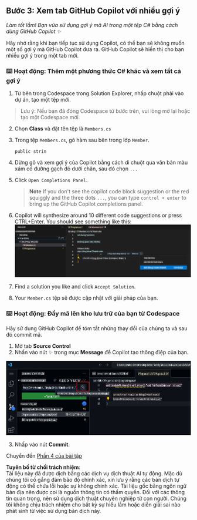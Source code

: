 ## Bước 3: Xem tab GitHub Copilot với nhiều gợi ý

_Làm tốt lắm! Bạn vừa sử dụng gợi ý mã AI trong một tệp C# bằng cách dùng GitHub Copilot :sparkles:_

Hãy nhớ rằng khi bạn tiếp tục sử dụng Copilot, có thể bạn sẽ không muốn một số gợi ý mà GitHub Copilot đưa ra. GitHub Copilot sẽ hiển thị cho bạn nhiều gợi ý trong một tab mới.

### ⌨️ Hoạt động: Thêm một phương thức C# khác và xem tất cả gợi ý

1. Từ bên trong Codespace trong Solution Explorer, nhấp chuột phải vào dự án, tạo một tệp mới. 

> Lưu ý: Nếu bạn đã đóng Codespace từ bước trên, vui lòng mở lại hoặc tạo một Codespace mới.

2. Chọn **Class** và đặt tên tệp là `Members.cs`  
3. Trong tệp `Members.cs`, gõ hàm sau bên trong lớp `Member`.  
   ```
   public strin
   ```  
4. Dừng gõ và xem gợi ý của Copilot bằng cách di chuột qua văn bản màu xám có đường gạch đỏ dưới chân, sau đó chọn `...`
5. Click `Open Completions Panel`. 

   > **Note**
   > If you don't see the copilot code block suggestion or the red squiggly and the three dots `...`, you can type `control + enter` to bring up the GitHub Copilot completions panel.

6. Copilot will synthesize around 10 different code suggestions or press CTRL+Enter. You should see something like this:
   ![VS Code showing pop up with Completions Panel](../../../../translated_images/3-copilot-hub-0.019cd5409f9c24231a6a79d4e0894a4675004ddcae5d8aa34c7bc90f78d91524.vi.png)
7. Find a solution you like and click `Accept Solution`.
8. Your `Member.cs` tệp sẽ được cập nhật với giải pháp của bạn.

### ⌨️ Hoạt động: Đẩy mã lên kho lưu trữ của bạn từ Codespace

Hãy sử dụng GitHub Copilot để tóm tắt những thay đổi của chúng ta và sau đó commit mã.  

1. Mở tab **Source Control**  
2. Nhấn vào nút ✨ trong mục **Message** để Copilot tạo thông điệp của bạn.  

![Tab Commit mở để tạo thông điệp với Copilot](../../../../translated_images/2-skills-commit.a21070faad74ea7fda9187f6f246c0dedc9bfc02d1c89dfe0554c9f0b28f2994.vi.png)  

3. Nhấp vào nút **Commit**.  

Chuyển đến [Phần 4 của bài tập](./4-copilot-comment.md)  

**Tuyên bố từ chối trách nhiệm**:  
Tài liệu này đã được dịch bằng các dịch vụ dịch thuật AI tự động. Mặc dù chúng tôi cố gắng đảm bảo độ chính xác, xin lưu ý rằng các bản dịch tự động có thể chứa lỗi hoặc sự không chính xác. Tài liệu gốc bằng ngôn ngữ bản địa nên được coi là nguồn thông tin có thẩm quyền. Đối với các thông tin quan trọng, nên sử dụng dịch thuật chuyên nghiệp từ con người. Chúng tôi không chịu trách nhiệm cho bất kỳ sự hiểu lầm hoặc diễn giải sai nào phát sinh từ việc sử dụng bản dịch này.
